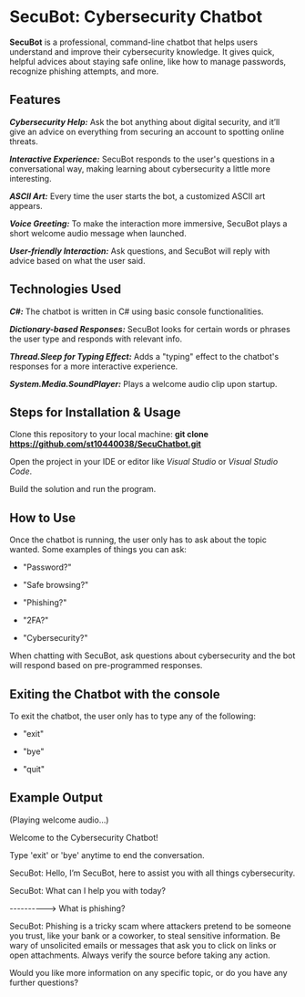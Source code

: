 # SecuBot: Cybersecurity Chatbot

**SecuBot** is a professional, command-line chatbot that helps users understand and improve their cybersecurity knowledge. It gives quick, helpful advices about staying safe online, like how to manage passwords, recognize phishing attempts, and more.


## Features
***Cybersecurity Help:*** Ask the bot anything about digital security, and it’ll give an advice on everything from securing an account to spotting online threats.

***Interactive Experience:*** SecuBot responds to the user's questions in a conversational way, making learning about cybersecurity a little more interesting.

***ASCII Art:*** Every time the user starts the bot, a customized ASCII art appears.

***Voice Greeting:*** To make the interaction more immersive, SecuBot plays a short welcome audio message when launched.

***User-friendly Interaction:*** Ask questions, and SecuBot will reply with advice based on what the user said.


## Technologies Used
***C#:*** The chatbot is written in C# using basic console functionalities.

***Dictionary-based Responses:*** SecuBot looks for certain words or phrases the user type and responds with relevant info.

***Thread.Sleep for Typing Effect:*** Adds a "typing" effect to the chatbot's responses for a more interactive experience.

***System.Media.SoundPlayer:*** Plays a welcome audio clip upon startup.

## Steps for Installation & Usage
Clone this repository to your local machine: **git clone https://github.com/st10440038/SecuChatbot.git**

Open the project in your IDE or editor like *Visual Studio* or *Visual Studio Code*.

Build the solution and run the program.


## How to Use
Once the chatbot is running, the user only has to ask about the topic wanted.
Some examples of things you can ask:

- "Password?"

- "Safe browsing?"

- "Phishing?"

- "2FA?"

- "Cybersecurity?"

When chatting with SecuBot, ask questions about cybersecurity and the bot will respond based on pre-programmed responses.


## Exiting the Chatbot with the console
To exit the chatbot, the user only has to type any of the following:

- "exit"

- "bye"

- "quit"


## Example Output
(Playing welcome audio...)

Welcome to the Cybersecurity Chatbot!

Type 'exit' or 'bye' anytime to end the conversation.

SecuBot: Hello, I’m SecuBot, here to assist you with all things cybersecurity.

SecuBot: What can I help you with today?

----------> What is phishing?

SecuBot: Phishing is a tricky scam where attackers pretend to be someone you trust, like your bank or a coworker, to steal sensitive information. Be wary of unsolicited emails or messages that ask you to click on links or open attachments. Always verify the source before taking any action.

Would you like more information on any specific topic, or do you have any further questions?

